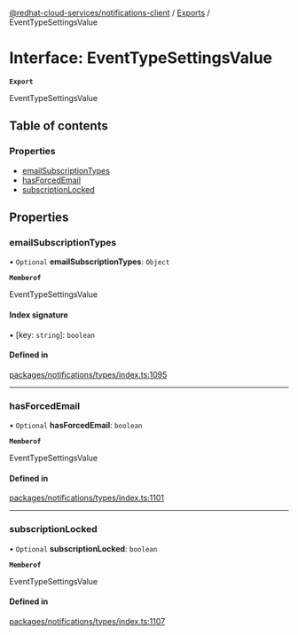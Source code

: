 [@redhat-cloud-services/notifications-client](../README.md) / [Exports](../modules.md) / EventTypeSettingsValue

# Interface: EventTypeSettingsValue

**`Export`**

EventTypeSettingsValue

## Table of contents

### Properties

- [emailSubscriptionTypes](EventTypeSettingsValue.md#emailsubscriptiontypes)
- [hasForcedEmail](EventTypeSettingsValue.md#hasforcedemail)
- [subscriptionLocked](EventTypeSettingsValue.md#subscriptionlocked)

## Properties

### emailSubscriptionTypes

• `Optional` **emailSubscriptionTypes**: `Object`

**`Memberof`**

EventTypeSettingsValue

#### Index signature

▪ [key: `string`]: `boolean`

#### Defined in

[packages/notifications/types/index.ts:1095](https://github.com/RedHatInsights/javascript-clients/blob/main/packages/notifications/types/index.ts#L1095)

___

### hasForcedEmail

• `Optional` **hasForcedEmail**: `boolean`

**`Memberof`**

EventTypeSettingsValue

#### Defined in

[packages/notifications/types/index.ts:1101](https://github.com/RedHatInsights/javascript-clients/blob/main/packages/notifications/types/index.ts#L1101)

___

### subscriptionLocked

• `Optional` **subscriptionLocked**: `boolean`

**`Memberof`**

EventTypeSettingsValue

#### Defined in

[packages/notifications/types/index.ts:1107](https://github.com/RedHatInsights/javascript-clients/blob/main/packages/notifications/types/index.ts#L1107)
